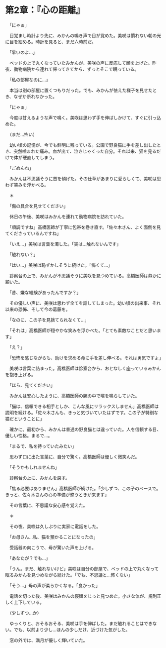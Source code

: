 # 第2章：『心の距離』

　「にゃぁ」

　目覚まし時計より先に、みかんの鳴き声で目が覚めた。美咲は慣れない朝の光に目を細める。時計を見ると、まだ六時前だ。

　「早いのよ...」

　ベッドの上で丸くなっていたみかんが、美咲の声に反応して顔を上げた。昨夜、動物病院から連れて帰ってきてから、ずっとそこで眠っている。

　「私の部屋なのに...」

　本当は別の部屋に置くつもりだった。でも、みかんが怯えた様子を見せたとき、なぜか断れなかった。

　「にゃぁ」

　今度は甘えるような声で鳴く。美咲は思わず手を伸ばしかけて、すぐに引っ込めた。

　（まだ...怖い）

　幼い頃の記憶が、今でも鮮明に残っている。公園で野良猫に手を差し出したとき、突然噛まれた痛み。血が出て、泣きじゃくった自分。それ以来、猫を見るだけで体が硬直してしまう。

　「ごめんね」

　みかんは不思議そうに首を傾げた。その仕草があまりに愛らしくて、美咲は思わず笑みを浮かべる。

　＊

　「傷の具合を見せてください」

　休日の午後、美咲はみかんを連れて動物病院を訪れていた。

　「順調ですね」高橋医師が丁寧に包帯を巻き直す。「佐々木さん、よく面倒を見てくださっているんですね」

　「いえ...」美咲は言葉を濁した。「実は...触れないんです」

　「触れない？」

　「はい...」美咲は恥ずかしそうに続けた。「怖くて...」

　診察台の上で、みかんが不思議そうに美咲を見つめている。高橋医師は静かに頷いた。

　「昔、嫌な経験があったんですか？」

　その優しい声に、美咲は思わず全てを話してしまった。幼い頃の出来事、それ以来の恐怖、そして今の葛藤を。

　「なのに、この子を見捨てられなくて...」

　「それは」高橋医師が穏やかな笑みを浮かべた。「とても素敵なことだと思います」

　「え？」

　「恐怖を感じながらも、助けを求める命に手を差し伸べる。それは勇気ですよ」

　美咲は言葉に詰まった。高橋医師は診察台から、おとなしく座っているみかんを抱き上げる。

　「ほら、見てください」

　みかんは安心したように、高橋医師の腕の中で喉を鳴らしていた。

　「猫は、信頼できる相手としか、こんな風にリラックスしません」高橋医師は説明を続ける。「佐々木さんも、きっと気づいていたはずです。この子が特別な猫だということに」

　確かに。最初から、みかんは普通の野良猫とは違っていた。人を信頼する目、優しい性格。まるで...。

　「まるで、私を待っていたみたい」

　思わず口に出た言葉に、自分で驚く。高橋医師は優しく微笑んだ。

　「そうかもしれませんね」

　診察台の上に、みかんを戻す。

　「焦る必要はありません」高橋医師が続けた。「少しずつ、この子のペースで。きっと、佐々木さんの心の準備が整うときが来ます」

　その言葉に、不思議な安心感を覚えた。

　＊

　その夜、美咲は久しぶりに実家に電話をした。

　「お母さん...私、猫を預かることになったの」

　受話器の向こうで、母が驚いた声を上げる。

　「あなたが？でも...」

　「うん。まだ、触れないけど」美咲は自分の部屋で、ベッドの上で丸くなって眠るみかんを見つめながら続けた。「でも、不思議と...怖くない」

　「そう...」母の声が柔らかくなる。「良かった」

　電話を切った後、美咲はみかんの寝顔をじっと見つめた。小さな体が、規則正しく上下している。

　（少しずつ...か）

　ゆっくりと、おそるおそる、美咲は手を伸ばした。まだ触れることはできない。でも、以前より少し...ほんの少しだけ、近づけた気がした。

　窓の外では、満月が優しく輝いていた。
